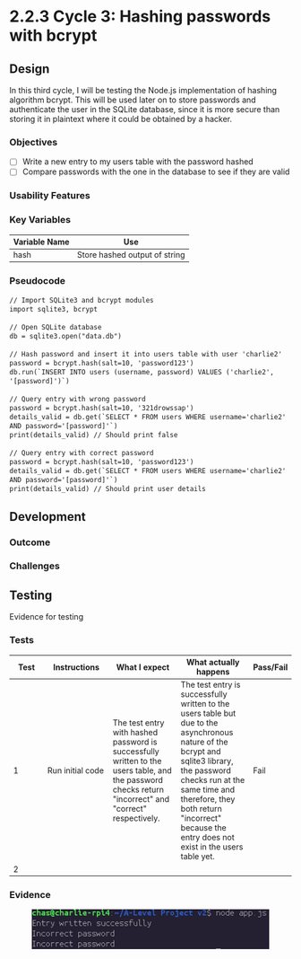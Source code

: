 # 2.2.3 Cycle 3: Hashing passwords with bcrypt

## Design

In this third cycle, I will be testing the Node.js implementation of hashing algorithm bcrypt. This will be used later on to store passwords and authenticate the user in the SQLite database, since it is more secure than storing it in plaintext where it could be obtained by a hacker.&#x20;

### Objectives

* [ ] Write a new entry to my users table with the password hashed
* [ ] Compare passwords with the one in the database to see if they are valid

### Usability Features

### Key Variables

| Variable Name | Use                           |
| ------------- | ----------------------------- |
| hash          | Store hashed output of string |

### Pseudocode

```
// Import SQLite3 and bcrypt modules
import sqlite3, bcrypt

// Open SQLite database
db = sqlite3.open("data.db")

// Hash password and insert it into users table with user 'charlie2'
password = bcrypt.hash(salt=10, 'password123')
db.run(`INSERT INTO users (username, password) VALUES ('charlie2', '[password]')`)

// Query entry with wrong password
password = bcrypt.hash(salt=10, '321drowssap')
details_valid = db.get(`SELECT * FROM users WHERE username='charlie2' AND password='[password]'`)
print(details_valid) // Should print false

// Query entry with correct password
password = bcrypt.hash(salt=10, 'password123')
details_valid = db.get(`SELECT * FROM users WHERE username='charlie2' AND password='[password]'`)
print(details_valid) // Should print user details
```

## Development

### Outcome



### Challenges



## Testing

Evidence for testing

### Tests

<table><thead><tr><th width="95">Test</th><th width="158">Instructions</th><th width="171">What I expect</th><th width="174">What actually happens</th><th>Pass/Fail</th></tr></thead><tbody><tr><td>1</td><td>Run initial code</td><td>The test entry with hashed password is successfully written to the users table, and the password checks return "incorrect" and "correct" respectively.</td><td>The test entry is successfully written to the users table but due to the asynchronous nature of the bcrypt and sqlite3 library, the password checks run at the same time and therefore, they both return "incorrect" because the entry does not exist in the users table yet.</td><td>Fail</td></tr><tr><td>2</td><td></td><td></td><td></td><td></td></tr></tbody></table>

### Evidence

<figure><img src="../.gitbook/assets/Screenshot_2023-06-05_18-51-01.png" alt=""><figcaption></figcaption></figure>
